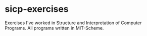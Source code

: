 # sicp-exercises
Exercises I've worked in Structure and Interpretation of Computer Programs. All programs written in MIT-Scheme.
